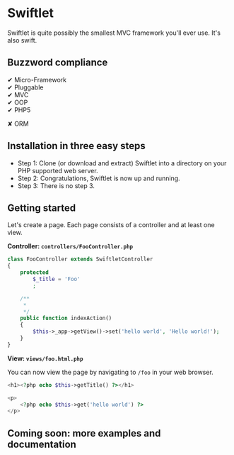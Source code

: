 Swiftlet
========

Swiftlet is quite possibly the smallest MVC framework you'll ever use. It's also
swift.


Buzzword compliance
-------------------

✔ Micro-Framework  
✔ Pluggable  
✔ MVC  
✔ OOP  
✔ PHP5  

✘ ORM  


Installation in three easy steps
--------------------------------

* Step 1: Clone (or download and extract) Swiftlet into a directory on your PHP
  supported web server.
* Step 2: Congratulations, Swiftlet is now up and running.
* Step 3: There is no step 3.


Getting started
---------------

Let's create a page. Each page consists of a controller and at least one view.

**Controller: `controllers/FooController.php`**

```php
class FooController extends SwiftletController
{
	protected
		$_title = 'Foo'
		;

	/**
	 *
	 */
	public function indexAction()
	{
		$this->_app->getView()->set('hello world', 'Hello world!');
	}
}
```

**View: `views/foo.html.php`**

You can now view the page by navigating to `/foo` in your web browser.


```php
<h1><?php echo $this->getTitle() ?></h1>

<p>
	<?php echo $this->get('hello world') ?>
</p>
```

Coming soon: more examples and documentation 
--------------------------------------------
